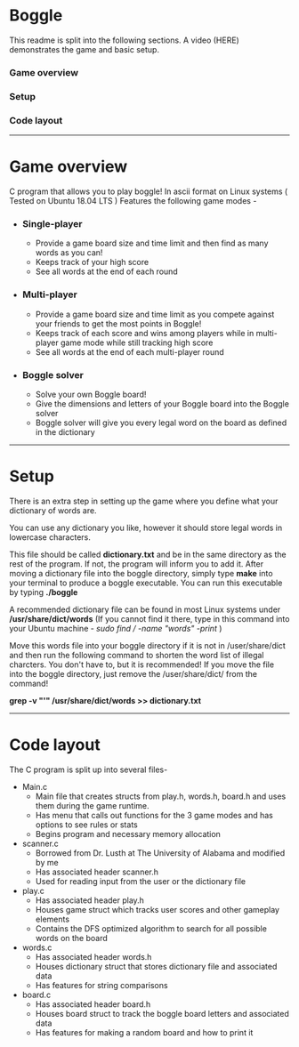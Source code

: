 # Boggle
This readme is split into the following sections. A video (HERE) demonstrates the game and basic setup.
### Game overview
### Setup
### Code layout
------------------------------------------------------------------------------------------------------------------------
# Game overview
C program that allows you to play boggle! In ascii format on Linux systems ( Tested on Ubuntu 18.04 LTS )
Features the following game modes -
* ### Single-player
  * Provide a game board size and time limit and then find as many words as you can!
  * Keeps track of your high score
  * See all words at the end of each round
* ### Multi-player
  * Provide a game board size and time limit as you compete against your friends to get the most points in Boggle!
  * Keeps track of each score and wins among players while in multi-player game mode while still tracking high score
  * See all words at the end of each multi-player round
* ### Boggle solver
  * Solve your own Boggle board!
  * Give the dimensions and letters of your Boggle board into the Boggle solver
  * Boggle solver will give you every legal word on the board as defined in the dictionary
------------------------------------------------------------------------------------------------------------------------
# Setup
There is an extra step in setting up the game where you define what your dictionary of words are.

You can use any dictionary you like, however it should store legal words in lowercase characters.

This file should be called **dictionary.txt** and be in the same directory as the rest of the program. If not, the program will inform
you to add it. After moving a dictionary file into the boggle directory, simply type **make** into your terminal to produce a boggle executable. You can run this executable by typing **./boggle**

A recommended dictionary file can be found in most Linux systems under **/usr/share/dict/words** (If you cannot find it there, type in this command into your Ubuntu machine - *sudo find / -name "words" -print* )

Move this words file into your boggle directory if it is not in /user/share/dict and then run the following command to shorten the word list of illegal charcters. You don't have to, but it is recommended! If you move the file into the boggle directory, just remove the /user/share/dict/ from the command!

**grep -v "'" /usr/share/dict/words >> dictionary.txt**
 


------------------------------------------------------------------------------------------------------------------------
# Code layout
The C program is split up into several files-
* Main.c
  * Main file that creates structs from play.h, words.h, board.h and uses them during the game runtime.
  * Has menu that calls out functions for the 3 game modes and has options to see rules or stats
  * Begins program and necessary memory allocation
* scanner.c
  * Borrowed from Dr. Lusth at The University of Alabama and modified by me
  * Has associated header scanner.h
  * Used for reading input from the user or the dictionary file
* play.c
  * Has associated header play.h
  * Houses game struct which tracks user scores and other gameplay elements
  * Contains the DFS optimized algorithm to search for all possible words on the board
* words.c
  * Has associated header words.h
  * Houses dictionary struct that stores dictionary file and associated data
  * Has features for string comparisons
* board.c
  * Has associated header board.h
  * Houses board struct to track the boggle board letters and associated data
  * Has features for making a random board and how to print it




